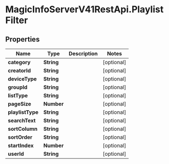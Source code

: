 # MagicInfoServerV41RestApi.PlaylistFilter

## Properties
Name | Type | Description | Notes
------------ | ------------- | ------------- | -------------
**category** | **String** |  | [optional] 
**creatorId** | **String** |  | [optional] 
**deviceType** | **String** |  | [optional] 
**groupId** | **String** |  | [optional] 
**listType** | **String** |  | [optional] 
**pageSize** | **Number** |  | [optional] 
**playlistType** | **String** |  | [optional] 
**searchText** | **String** |  | [optional] 
**sortColumn** | **String** |  | [optional] 
**sortOrder** | **String** |  | [optional] 
**startIndex** | **Number** |  | [optional] 
**userId** | **String** |  | [optional] 



